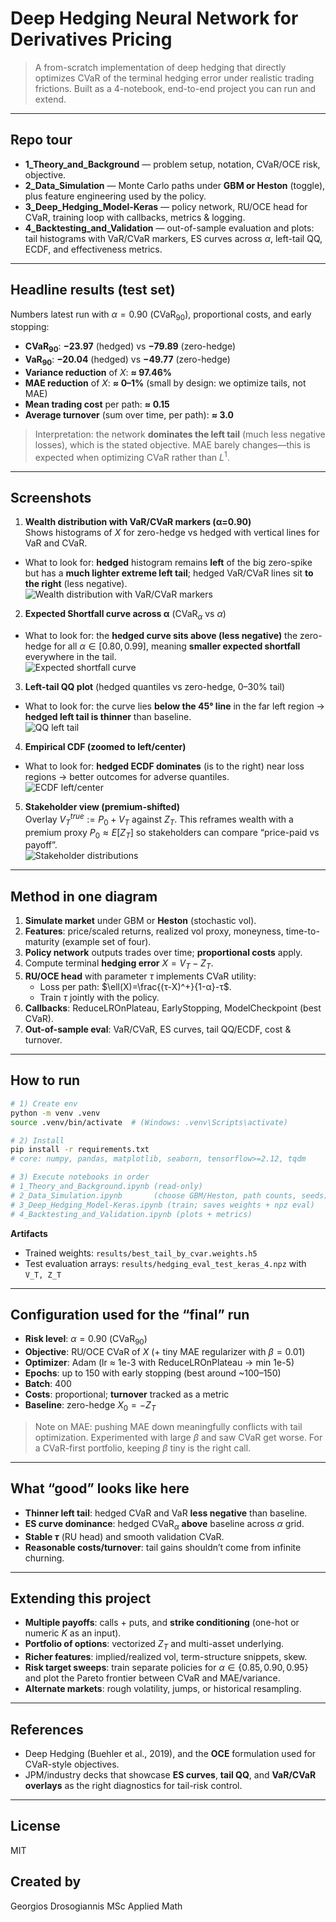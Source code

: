 # Deep Hedging Neural Network for Derivatives Pricing

> A from-scratch implementation of deep hedging that directly optimizes CVaR of the terminal hedging error under realistic trading frictions. Built as a 4-notebook, end-to-end project you can run and extend.


---

## Repo tour

- **1_Theory_and_Background** — problem setup, notation, CVaR/OCE risk, objective.
- **2_Data_Simulation** — Monte Carlo paths under **GBM or Heston** (toggle), plus feature engineering used by the policy.
- **3_Deep_Hedging_Model-Keras** — policy network, RU/OCE head for CVaR, training loop with callbacks, metrics & logging.
- **4_Backtesting_and_Validation** — out-of-sample evaluation and plots: tail histograms with VaR/CVaR markers, ES curves across $α$, left-tail QQ, ECDF, and effectiveness metrics.

---

## Headline results (test set)

Numbers latest run with $α=0.90$ (CVaR$_{90}$), proportional costs, and early stopping:

- **CVaR$_{90}$**: **−23.97** (hedged) vs **−79.89** (zero-hedge)  
- **VaR$_{90}$**: **−20.04** (hedged) vs **−49.77** (zero-hedge)  
- **Variance reduction** of $X$: **≈ 97.46%**  
- **MAE reduction** of $X$: **≈ 0–1%** (small by design: we optimize tails, not MAE)  
- **Mean trading cost** per path: **≈ 0.15**  
- **Average turnover** (sum over time, per path): **≈ 3.0**

> Interpretation: the network **dominates the left tail** (much less negative losses), which is the stated objective. MAE barely changes—this is expected when optimizing CVaR rather than $L^1$.

---

## Screenshots


1) **Wealth distribution with VaR/CVaR markers (α=0.90)**  
Shows histograms of $X$ for zero-hedge vs hedged with vertical lines for VaR and CVaR.  
- What to look for: **hedged** histogram remains **left** of the big zero-spike but has a **much lighter extreme left tail**; hedged VaR/CVaR lines sit **to the right** (less negative).  
![Wealth distribution with VaR/CVaR markers](docs/figs/fig_wealth_hist_alpha90.png)

2) **Expected Shortfall curve across α** (CVaR$_α$ vs $α$)  
- What to look for: the **hedged curve sits above (less negative)** the zero-hedge for all $α∈[0.80,0.99]$, meaning **smaller expected shortfall** everywhere in the tail.  
![Expected shortfall curve](docs/figs/fig_cvar_vs_alpha.png)

3) **Left-tail QQ plot** (hedged quantiles vs zero-hedge, 0–30% tail)  
- What to look for: the curve lies **below the 45° line** in the far left region → **hedged left tail is thinner** than baseline.  
![QQ left tail](docs/figs/fig_left_tail_qq.png)

4) **Empirical CDF (zoomed to left/center)**  
- What to look for: **hedged ECDF dominates** (is to the right) near loss regions → better outcomes for adverse quantiles.  
![ECDF left/center](docs/figs/fig_ecdf_left.png)

5) **Stakeholder view (premium-shifted)**  
Overlay $V_T^{true} := P_0 + V_T$ against $Z_T$. This reframes wealth with a premium proxy $P_0≈E[Z_T]$ so stakeholders can compare “price-paid vs payoff”.  
![Stakeholder distributions](docs/figs/fig_stakeholder_shift.png)


---

## Method in one diagram

1. **Simulate market** under GBM or **Heston** (stochastic vol).  
2. **Features**: price/scaled returns, realized vol proxy, moneyness, time-to-maturity (example set of four).  
3. **Policy network** outputs trades over time; **proportional costs** apply.  
4. Compute terminal **hedging error** $X=V_T-Z_T$.  
5. **RU/OCE head** with parameter $τ$ implements CVaR utility:  
   - Loss per path: $\ell(X)=\frac{(τ-X)^+}{1-α}-τ$.  
   - Train $τ$ jointly with the policy.  
6. **Callbacks**: ReduceLROnPlateau, EarlyStopping, ModelCheckpoint (best CVaR).  
7. **Out-of-sample eval**: VaR/CVaR, ES curves, tail QQ/ECDF, cost & turnover.

---

## How to run

```bash
# 1) Create env
python -m venv .venv
source .venv/bin/activate  # (Windows: .venv\Scripts\activate)

# 2) Install
pip install -r requirements.txt
# core: numpy, pandas, matplotlib, seaborn, tensorflow>=2.12, tqdm

# 3) Execute notebooks in order
# 1_Theory_and_Background.ipynb (read-only)
# 2_Data_Simulation.ipynb       (choose GBM/Heston, path counts, seeds)
# 3_Deep_Hedging_Model-Keras.ipynb (train; saves weights + npz eval)
# 4_Backtesting_and_Validation.ipynb (plots + metrics)
```

**Artifacts**  
- Trained weights: `results/best_tail_by_cvar.weights.h5`  
- Test evaluation arrays: `results/hedging_eval_test_keras_4.npz` with `V_T, Z_T`  

---

## Configuration used for the “final” run

- **Risk level**: $α = 0.90$ (CVaR$_{90}$)  
- **Objective**: RU/OCE CVaR of $X$ (+ tiny MAE regularizer with $β=0.01$)  
- **Optimizer**: Adam (lr ≈ 1e-3 with ReduceLROnPlateau → min 1e-5)  
- **Epochs**: up to 150 with early stopping (best around ~100–150)  
- **Batch**: 400  
- **Costs**: proportional; **turnover** tracked as a metric  
- **Baseline**: zero-hedge $X_0=-Z_T$

> Note on MAE: pushing MAE down meaningfully conflicts with tail optimization. Experimented with large $β$ and saw CVaR get worse. For a CVaR-first portfolio, keeping $β$ tiny is the right call.

---

## What “good” looks like here

- **Thinner left tail**: hedged CVaR and VaR **less negative** than baseline.  
- **ES curve dominance**: hedged CVaR$_α$ **above** baseline across $α$ grid.  
- **Stable $τ$** (RU head) and smooth validation CVaR.  
- **Reasonable costs/turnover**: tail gains shouldn’t come from infinite churning.

---

## Extending this project

- **Multiple payoffs**: calls + puts, and **strike conditioning** (one-hot or numeric $K$ as an input).  
- **Portfolio of options**: vectorized $Z_T$ and multi-asset underlying.  
- **Richer features**: implied/realized vol, term-structure snippets, skew.  
- **Risk target sweeps**: train separate policies for $α∈\{0.85,0.90,0.95\}$ and plot the Pareto frontier between CVaR and MAE/variance.  
- **Alternate markets**: rough volatility, jumps, or historical resampling.

---

## References

- Deep Hedging (Buehler et al., 2019), and the **OCE** formulation used for CVaR-style objectives.  
- JPM/industry decks that showcase **ES curves**, **tail QQ**, and **VaR/CVaR overlays** as the right diagnostics for tail-risk control.

---

## License

MIT

## Created by
Georgios Drosogiannis
MSc Applied Math
